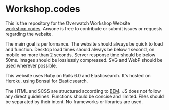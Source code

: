 # Workshop.codes

This is the repository for the Overwatch Workshop Website [workshop.codes](https://workshop.codes). Anyone is free to contribute or submit issues or requests regarding the website.

The main goal is performance. The website should always be quick to load and function. Desktop load times should always be below 1 second, on mobile no more than 2 seconds. Server response time should be below 50ms. 
Images should be losslessly compressed. SVG and WebP should be used wherever possible.

This website uses Ruby on Rails 6.0 and Elasticsearch. It's hosted on Heroku, using Bonsai for Elasticsearch.

The HTML and SCSS are structured according to [BEM](http://getbem.com/naming/).
JS does not follow any direct guidelines. Functions should be concise and limited. Files should be separated by their intent. No frameworks or libraries are used.
